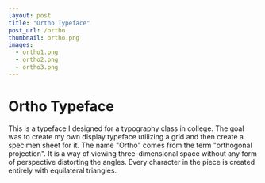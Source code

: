 ```yaml
---
layout: post
title: "Ortho Typeface"
post_url: /ortho
thumbnail: ortho.png
images:
  - ortho1.png
  - ortho2.png
  - ortho3.png
---
```


# Ortho Typeface

This is a typeface I designed for a typography class in college. The goal was to create my own
display typeface utilizing a grid and then create a specimen sheet for it. The name "Ortho" comes
from the term "orthogonal projection". It is a way of viewing three-dimensional space without
any form of perspective distorting the angles. Every character in the piece is created entirely
with equilateral triangles.

